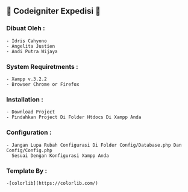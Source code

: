 ## :beginner: Codeigniter Expedisi :beginner:

### Dibuat Oleh	: 	
	- Idris Cahyono
	- Angelita Justien
	- Andi Putra Wijaya
		
### System Requiretments :
	- Xampp v.3.2.2
	- Browser Chrome or Firefox

### Installation :
	- Download Project
	- Pindahkan Project Di Folder Htdocs Di Xampp Anda
	
### Configuration :
	- Jangan Lupa Rubah Configurasi Di Folder Config/Database.php Dan Config/Config.php
	  Sesuai Dengan Konfigurasi Xampp Anda

### Template By	: 
	-[colorlib](https://colorlib.com/)
